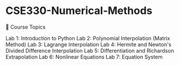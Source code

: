 # CSE330-Numerical-Methods

📌 Course Topics

Lab 1: Introduction to Python
Lab 2: Polynomial Interpolation (Matrix Method)
Lab 3: Lagrange Interpolation
Lab 4: Hermite and Newton's Divided Difference Interpolation
Lab 5: Differentiation and Richardson Extrapolation
Lab 6: Nonlinear Equations
Lab 7: Equation System
